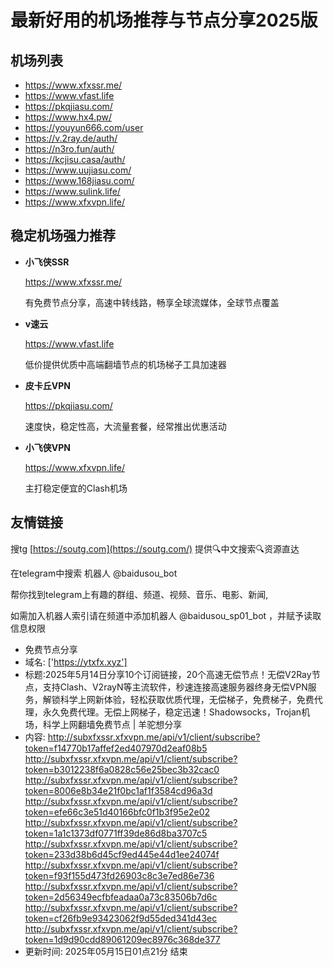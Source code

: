 # 最新好用的机场推荐与节点分享2025版

## 机场列表
* https://www.xfxssr.me/
* https://www.vfast.life
* https://pkqjiasu.com/
* https://www.hx4.pw/ 
* https://youyun666.com/user
* https://v.2ray.de/auth/
* https://n3ro.fun/auth/
* https://kcjisu.casa/auth/
* https://www.uujiasu.com/
* https://www.168jiasu.com/
* https://www.sulink.life/
* https://www.xfxvpn.life/

## 稳定机场强力推荐

+ **小飞侠SSR**
  
   https://www.xfxssr.me/
   
   有免费节点分享，高速中转线路，畅享全球流媒体，全球节点覆盖
   
+ **v速云**
  
   https://www.vfast.life
   
   低价提供优质中高端翻墙节点的机场梯子工具加速器
   
+ **皮卡丘VPN**
  
   https://pkqjiasu.com/
   
   速度快，稳定性高，大流量套餐，经常推出优惠活动
   
+ **小飞侠VPN**
  
   https://www.xfxvpn.life/
   
   主打稳定便宜的Clash机场

## 友情链接

搜tg [https://soutg.com](https://soutg.com/) 提供🔍中文搜索🔍资源直达

在telegram中搜索 机器人 @baidusou_bot

帮你找到telegram上有趣的群组、频道、视频、音乐、电影、新闻,

如需加入机器人索引请在频道中添加机器人 @baidusou_sp01_bot ，并赋予读取信息权限

- 免费节点分享 
- 域名: ['https://ytxfx.xyz'] 
- 标题:2025年5月14日分享10个订阅链接，20个高速无偿节点！无偿V2Ray节点，支持Clash、V2rayN等主流软件，秒速连接高速服务器终身无偿VPN服务，解锁科学上网新体验，轻松获取优质代理，无偿梯子，免费梯子，免费代理，永久免费代理。无偿上网梯子，稳定迅速！Shadowsocks，Trojan机场，科学上网翻墙免费节点  |  羊驼想分享 
- 内容: 
http://subxfxssr.xfxvpn.me/api/v1/client/subscribe?token=f14770b17affef2ed407970d2eaf08b5
http://subxfxssr.xfxvpn.me/api/v1/client/subscribe?token=b3012238f6a0828c56e25bec3b32cac0
http://subxfxssr.xfxvpn.me/api/v1/client/subscribe?token=8006e8b34e21f0bc1af1f3584cd96a3d
http://subxfxssr.xfxvpn.me/api/v1/client/subscribe?token=efe66c3e51d40166bfc0f1b3f95e2e02
http://subxfxssr.xfxvpn.me/api/v1/client/subscribe?token=1a1c1373df0771ff39de86d8ba3707c5
http://subxfxssr.xfxvpn.me/api/v1/client/subscribe?token=233d38b6d45cf9ed445e44d1ee24074f
http://subxfxssr.xfxvpn.me/api/v1/client/subscribe?token=f93f155d473fd26903c8c3e7ed86e736
http://subxfxssr.xfxvpn.me/api/v1/client/subscribe?token=2d56349ecfbfeadaa0a73c83506b7d6c
http://subxfxssr.xfxvpn.me/api/v1/client/subscribe?token=cf26fb9e93423062f9d55ded341d43ec
http://subxfxssr.xfxvpn.me/api/v1/client/subscribe?token=1d9d90cdd89061209ec8976c368de377 
- 更新时间: 2025年05月15日01点21分 
结束
